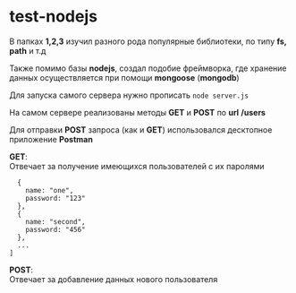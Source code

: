 # test-nodejs

В папках **1,2,3** изучил разного рода популярные библиотеки, по типу **fs, path** и т.д

Также помимо базы **nodejs**, создал подобие фреймворка, где хранение данных осуществляется при помощи **mongoose** (**mongodb**) 

Для запуска самого сервера нужно прописать 
`node server.js`

На самом сервере реализованы методы **GET** и **POST** по **url** **/users**

Для отправки **POST** запроса (как и **GET**) использовался десктопное приложение **Postman**

**GET**: \
Отвечает за получение имеющихся пользователей с их паролями 
```[
  {
    name: "one",
    password: "123"
  },
  {
    name: "second",
    password: "456"
  },
  ...
]
```

**POST**: \
Отвечает за добавление данных нового пользователя
